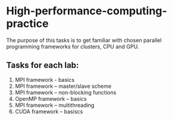 # High-performance-computing-practice
The purpose of this tasks is to get familiar with chosen parallel programming frameworks for clusters, CPU and GPU.

## Tasks for each lab:
1. MPI framework - basics
2. MPI framework – master/slave scheme
3. MPI framework – non-blocking functions
4. OpenMP framework – basics
5. MPI framework – multithreading
6. CUDA framework – basiscs
